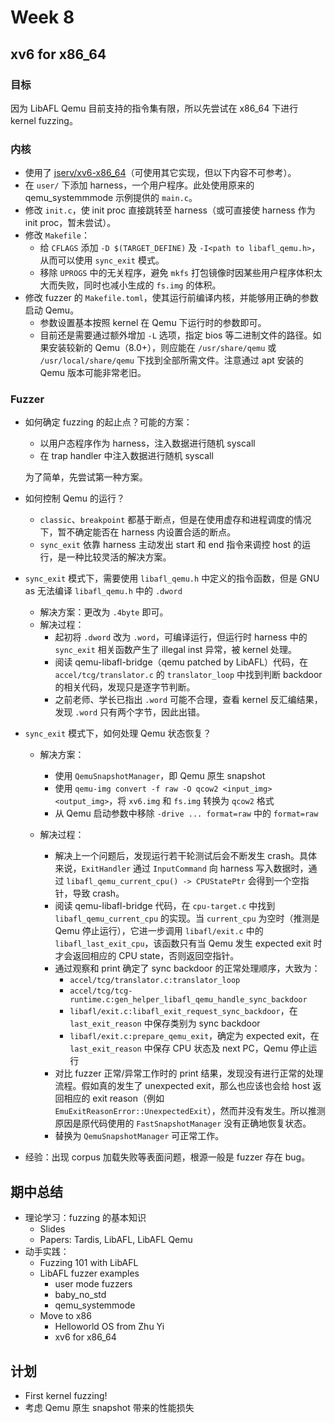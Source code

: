 # Week 8

## xv6 for x86_64

### 目标

因为 LibAFL Qemu 目前支持的指令集有限，所以先尝试在 x86_64 下进行 kernel fuzzing。

### 内核

- 使用了 [jserv/xv6-x86_64](https://github.com/jserv/xv6-x86_64)（可使用其它实现，但以下内容不可参考）。
- 在 `user/` 下添加 harness，一个用户程序。此处使用原来的 qemu_systemmmode 示例提供的 `main.c`。
- 修改 `init.c`，使 init proc 直接跳转至 harness（或可直接使 harness 作为 init proc，暂未尝试）。
- 修改 `Makefile`：
  - 给 `CFLAGS` 添加 `-D $(TARGET_DEFINE)` 及 `-I<path to libafl_qemu.h>`，从而可以使用 `sync_exit` 模式。
  - 移除 `UPROGS` 中的无关程序，避免 `mkfs` 打包镜像时因某些用户程序体积太大而失败，同时也减小生成的 `fs.img` 的体积。
- 修改 fuzzer 的 `Makefile.toml`，使其运行前编译内核，并能够用正确的参数启动 Qemu。
  - 参数设置基本按照 kernel 在 Qemu 下运行时的参数即可。
  - 目前还是需要通过额外增加 `-L` 选项，指定 bios 等二进制文件的路径。如果安装较新的 Qemu（8.0+），则应能在 `/usr/share/qemu` 或 `/usr/local/share/qemu` 下找到全部所需文件。注意通过 apt 安装的 Qemu 版本可能非常老旧。

### Fuzzer

- 如何确定 fuzzing 的起止点？可能的方案：

  - 以用户态程序作为 harness，注入数据进行随机 syscall
  - 在 trap handler 中注入数据进行随机 syscall

  为了简单，先尝试第一种方案。

- 如何控制 Qemu 的运行？

  - `classic`、`breakpoint` 都基于断点，但是在使用虚存和进程调度的情况下，暂不确定能否在 harness 内设置合适的断点。
  - `sync_exit` 依靠 harness 主动发出 start 和 end 指令来调控 host 的运行，是一种比较灵活的解决方案。

- `sync_exit` 模式下，需要使用 `libafl_qemu.h` 中定义的指令函数，但是 GNU as 无法编译 `libafl_qemu.h` 中的 `.dword`

  - 解决方案：更改为 `.4byte` 即可。
  - 解决过程：
    - 起初将 `.dword` 改为 `.word`，可编译运行，但运行时 harness 中的 `sync_exit` 相关函数产生了 illegal inst 异常，被 kernel 处理。
    - 阅读 qemu-libafl-bridge（qemu patched by LibAFL）代码，在 `accel/tcg/translator.c` 的 `translator_loop` 中找到判断 backdoor 的相关代码，发现只是逐字节判断。
    - 之前老师、学长已指出 `.word` 可能不合理，查看 kernel 反汇编结果，发现 `.word` 只有两个字节，因此出错。

- `sync_exit` 模式下，如何处理 Qemu 状态恢复？

  - 解决方案：
    - 使用 `QemuSnapshotManager`，即 Qemu 原生 snapshot
    - 使用 `qemu-img convert -f raw -O qcow2 <input_img> <output_img>`，将 `xv6.img` 和 `fs.img` 转换为 `qcow2` 格式
    - 从 Qemu 启动参数中移除 `-drive ... format=raw` 中的 `format=raw`

  - 解决过程：
    - 解决上一个问题后，发现运行若干轮测试后会不断发生 crash。具体来说，`ExitHandler` 通过 `InputCommand` 向 harness 写入数据时，通过 `libafl_qemu_current_cpu() -> CPUStatePtr` 会得到一个空指针，导致 crash。
    - 阅读 qemu-libafl-bridge 代码，在 `cpu-target.c` 中找到 `libafl_qemu_current_cpu` 的实现。当 `current_cpu` 为空时（推测是 Qemu 停止运行），它进一步调用 `libafl/exit.c` 中的 `libafl_last_exit_cpu`，该函数只有当 Qemu 发生 expected exit 时才会返回相应的 CPU state，否则返回空指针。
    - 通过观察和 print 确定了 sync backdoor 的正常处理顺序，大致为：
      - `accel/tcg/translator.c:translator_loop`
      - `accel/tcg/tcg-runtime.c:gen_helper_libafl_qemu_handle_sync_backdoor`
      - `libafl/exit.c:libafl_exit_request_sync_backdoor`，在 `last_exit_reason` 中保存类别为 sync backdoor
      - `libafl/exit.c:prepare_qemu_exit`，确定为 expected exit，在 `last_exit_reason` 中保存 CPU 状态及 next PC，Qemu 停止运行
    - 对比 fuzzer 正常/异常工作时的 print 结果，发现没有进行正常的处理流程。假如真的发生了 unexpected exit，那么也应该也会给 host 返回相应的 exit reason（例如 `EmuExitReasonError::UnexpectedExit`），然而并没有发生。所以推测原因是原代码使用的 `FastSnapshotManager` 没有正确地恢复状态。
    - 替换为 `QemuSnapshotManager` 可正常工作。

- 经验：出现 corpus 加载失败等表面问题，根源一般是 fuzzer 存在 bug。

## 期中总结

- 理论学习：fuzzing 的基本知识
  - Slides
  - Papers: Tardis, LibAFL, LibAFL Qemu
- 动手实践：
  - Fuzzing 101 with LibAFL
  - LibAFL fuzzer examples
    - user mode fuzzers
    - baby_no_std
    - qemu_systemmode
  - Move to x86
    - Helloworld OS from Zhu Yi
    - xv6 for x86_64

## 计划

- First kernel fuzzing!
- 考虑 Qemu 原生 snapshot 带来的性能损失